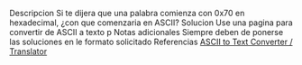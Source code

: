 Descripcion
Si te dijera que una palabra comienza con 0x70 en hexadecimal, ¿con que comenzaria en ASCII?
Solucion
Use una pagina para convertir de ASCII a texto
p
Notas adicionales
Siempre deben de ponerse las soluciones en le formato solicitado
Referencias
[ASCII to Text Converter / Translator](https://codebeautify.org/ascii-to-text)